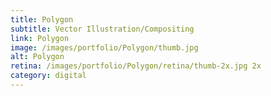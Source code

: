 ```yaml
---
title: Polygon
subtitle: Vector Illustration/Compositing
link: Polygon
image: /images/portfolio/Polygon/thumb.jpg
alt: Polygon
retina: /images/portfolio/Polygon/retina/thumb-2x.jpg 2x
category: digital
---
```

